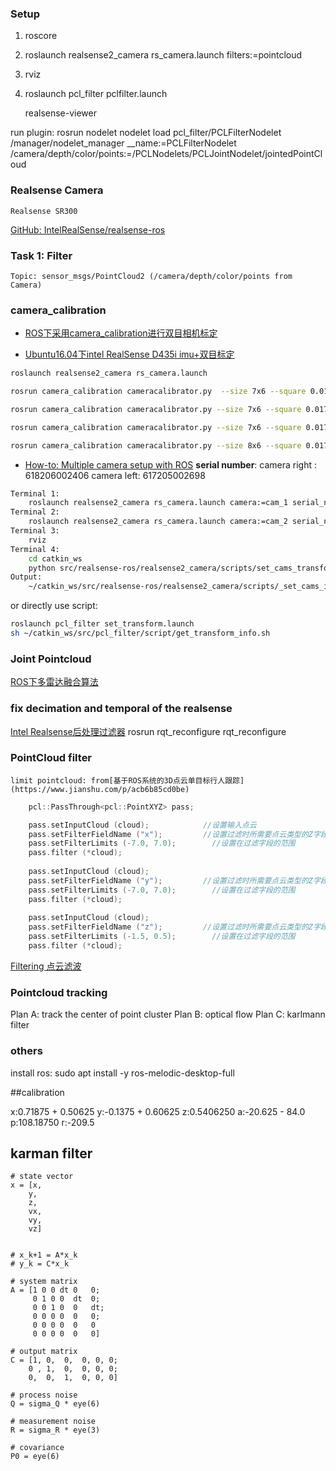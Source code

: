### Setup

1. roscore
2. roslaunch realsense2_camera rs_camera.launch filters:=pointcloud
3. rviz
4. roslaunch pcl_filter pclfilter.launch

    realsense-viewer

run plugin:
    rosrun nodelet nodelet load pcl_filter/PCLFilterNodelet /manager/nodelet_manager __name:=PCLFilterNodelet /camera/depth/color/points:=/PCLNodelets/PCLJointNodelet/jointedPointCloud


### Realsense Camera 

    Realsense SR300

[GitHub: IntelRealSense/realsense-ros](https://github.com/IntelRealSense/realsense-ros)

### Task 1: Filter

    Topic: sensor_msgs/PointCloud2 (/camera/depth/color/points from Camera)
    
### camera_calibration

+ [ROS下采用camera_calibration进行双目相机标定](https://blog.csdn.net/lemonxiaoxiao/article/details/109392102)

+ [Ubuntu16.04下intel RealSense D435i imu+双目标定](https://www.codenong.com/cs109369181/)
```bash
roslaunch realsense2_camera rs_camera.launch

rosrun camera_calibration cameracalibrator.py  --size 7x6 --square 0.0178 --approximate 0.01 left:=/left/color/image_raw right:=/right/color/image_raw right_camera:=/right left_camera:=/left --no-service-check

rosrun camera_calibration cameracalibrator.py --size 7x6 --square 0.0178 --approximate 0.01 left:=/left/infra1/image_rect_raw right:=/right/infra1/image_rect_raw right_camera:=/right left_camera:=/left --no-service-check

rosrun camera_calibration cameracalibrator.py --size 7x6 --square 0.0178 image:=/usb_cam/image_raw camera:=/usb_cam

rosrun camera_calibration cameracalibrator.py --size 8x6 --square 0.0178 image:=/left/color/image_raw camera:=/left
```

+ [How-to: Multiple camera setup with ROS](https://www.intelrealsense.com/how-to-multiple-camera-setup-with-ros/)
**serial number**:
    camera right : 618206002406
    camera left: 617205002698

```bash
Terminal 1:
    roslaunch realsense2_camera rs_camera.launch camera:=cam_1 serial_no:=036222070486 filters:=spatial,temporal,pointcloud
Terminal 2:
    roslaunch realsense2_camera rs_camera.launch camera:=cam_2 serial_no:=034422073314 filters:=spatial,temporal,pointcloud
Terminal 3:
    rviz
Terminal 4:
    cd catkin_ws
    python src/realsense-ros/realsense2_camera/scripts/set_cams_transforms.py cam_1_link cam_2_link 0.1 0.0 0 0 0 0
Output:
    ~/catkin_ws/src/realsense-ros/realsense2_camera/scripts/_set_cams_info_file.txt
```
or directly use script:
```bash
roslaunch pcl_filter set_transform.launch
sh ~/catkin_ws/src/pcl_filter/script/get_transform_info.sh
```

### Joint Pointcloud

[ROS下多雷达融合算法](https://www.cnblogs.com/kuangxionghui/p/12059973.html)


### fix decimation and temporal of the realsense
    
[Intel Realsense后处理过滤器](https://blog.csdn.net/dontla/article/details/103574458)
    rosrun rqt_reconfigure rqt_reconfigure



### PointCloud filter

    limit pointcloud: from[基于ROS系统的3D点云单目标行人跟踪](https://www.jianshu.com/p/acb6b85cd0be)
```cpp
    pcl::PassThrough<pcl::PointXYZ> pass;

    pass.setInputCloud (cloud);            //设置输入点云
    pass.setFilterFieldName ("x");         //设置过滤时所需要点云类型的Z字段
    pass.setFilterLimits (-7.0, 7.0);        //设置在过滤字段的范围
    pass.filter (*cloud);
    
    pass.setInputCloud (cloud);
    pass.setFilterFieldName ("y");         //设置过滤时所需要点云类型的Z字段
    pass.setFilterLimits (-7.0, 7.0);        //设置在过滤字段的范围
    pass.filter (*cloud);
    
    pass.setInputCloud (cloud);
    pass.setFilterFieldName ("z");         //设置过滤时所需要点云类型的Z字段
    pass.setFilterLimits (-1.5, 0.5);        //设置在过滤字段的范围
    pass.filter (*cloud);
```

[Filtering 点云滤波](https://zhuanlan.zhihu.com/p/95983353)


### Pointcloud tracking 

Plan A:
    track the center of point cluster
Plan B:
    optical flow
Plan C:
    karlmann filter



### others

install ros:
    sudo apt install -y ros-melodic-desktop-full


##calibration

x:0.71875 + 0.50625
y:-0.1375 + 0.60625
z:0.5406250
a:-20.625 - 84.0
p:108.18750
r:-209.5


## karman filter
``` 
# state vector
x = [x,
    y,
    z,
    vx,
    vy,
    vz]


# x_k+1 = A*x_k
# y_k = C*x_k

# system matrix
A = [1 0 0 dt 0   0;
     0 1 0 0  dt  0;
     0 0 1 0  0   dt;
     0 0 0 0  0   0;
     0 0 0 0  0   0
     0 0 0 0  0   0]

# output matrix
C = [1, 0,  0,  0, 0, 0;
    0 , 1,  0,  0, 0, 0;
    0,  0,  1,  0, 0, 0]

# process noise
Q = sigma_Q * eye(6)

# measurement noise
R = sigma_R * eye(3)

# covariance
P0 = eye(6)
```